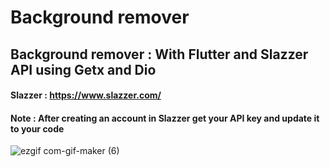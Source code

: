 # Background remover
## Background remover : With Flutter and Slazzer API using Getx and Dio
#### Slazzer  : https://www.slazzer.com/
#### Note : After creating an account in Slazzer get your API key and update it to your code
![ezgif com-gif-maker (6)](https://user-images.githubusercontent.com/81623956/207511895-43766778-e37e-405c-b0ab-a153831703e6.gif)
